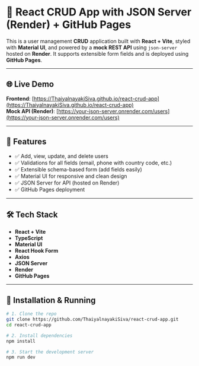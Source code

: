 # 👥 React CRUD App with JSON Server (Render) + GitHub Pages

This is a user management **CRUD** application built with **React + Vite**, styled with **Material UI**, and powered by a **mock REST API** using `json-server` hosted on **Render**. It supports extensible form fields and is deployed using **GitHub Pages**.

---

## 🌐 Live Demo

**Frontend**: [https://ThaiyalnayakiSiva.github.io/react-crud-app](https://ThaiyalnayakiSiva.github.io/react-crud-app)  
**Mock API (Render)**: [https://your-json-server.onrender.com/users](https://your-json-server.onrender.com/users)

---

## 🔧 Features

- ✅ Add, view, update, and delete users
- ✅ Validations for all fields (email, phone with country code, etc.)
- ✅ Extensible schema-based form (add fields easily)
- ✅ Material UI for responsive and clean design
- ✅ JSON Server for API (hosted on Render)
- ✅ GitHub Pages deployment

---

## 🛠 Tech Stack

- **React + Vite**
- **TypeScript**
- **Material UI**
- **React Hook Form**
- **Axios**
- **JSON Server**
- **Render**
- **GitHub Pages**

---

## 🚀 Installation & Running

```bash
# 1. Clone the repo
git clone https://github.com/ThaiyalnayakiSiva/react-crud-app.git
cd react-crud-app

# 2. Install dependencies
npm install

# 3. Start the development server
npm run dev
